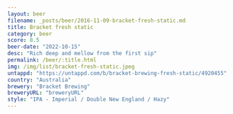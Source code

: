 ```yaml
---
layout: beer
filename: _posts/beer/2016-11-09-bracket-fresh-static.md
title: Bracket fresh static
category: beer
score: 8.5
beer-date: "2022-10-15"
desc: "Rich deep and mellow from the first sip"
permalink: /beer/:title.html
img: /img/list/bracket-fresh-static.jpeg
untappd: "https://untappd.com/b/bracket-brewing-fresh-static/4920455"
country: "Australia"
brewery: "Bracket Brewing"
breweryURL: "breweryURL"
style: "IPA - Imperial / Double New England / Hazy"
---
```

